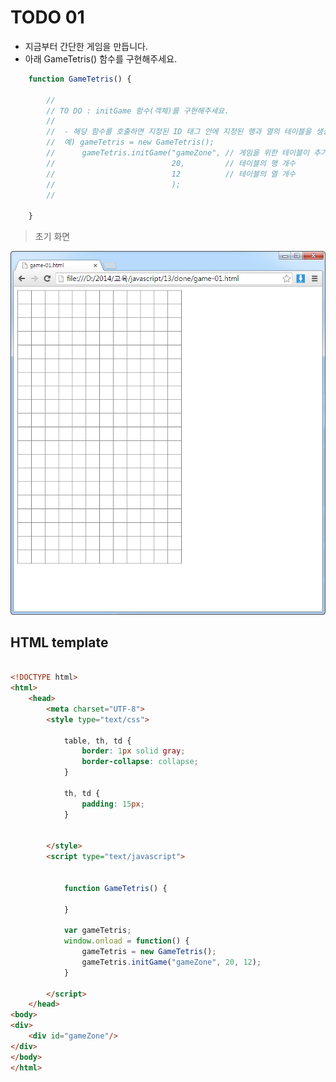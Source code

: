 ﻿TODO 01
========

* 지금부터 간단한 게임을 만듭니다.
* 아래 GameTetris() 함수를 구현해주세요.

```javascript
	function GameTetris() {
		
		//
		// TO DO : initGame 함수(객체)를 구현해주세요.
		//  
		//  - 해당 함수를 호출하면 지정된 ID 태그 안에 지정된 행과 열의 테이블을 생성합니다.
		//  예) gameTetris = new GameTetris();
		//		gameTetris.initGame("gameZone", // 게임을 위한 테이블이 추가될 html id
		//                          20,         // 테이블의 행 개수
		//                          12          // 테이블의 열 개수
		//                          );
		//
	
	}

```
	

	
> 초기 화면

![TODO01](https://raw.githubusercontent.com/lightsh/jsstudy/master/13/todo/images/todo_01.png)



## HTML template

```html

<!DOCTYPE html> 
<html>
	<head>
		<meta charset="UTF-8">
		<style type="text/css">
		
			table, th, td {
				border: 1px solid gray;
				border-collapse: collapse;
			}
			
			th, td {
				padding: 15px;
			}
			
			
		</style>
		<script type="text/javascript">
			
		
			function GameTetris() {
				
			}
			
			var gameTetris;
			window.onload = function() {
				gameTetris = new GameTetris();
				gameTetris.initGame("gameZone", 20, 12);
			}
				
		</script>
	</head>
<body>
<div>
	<div id="gameZone"/>
</div>
</body>
</html>

```
